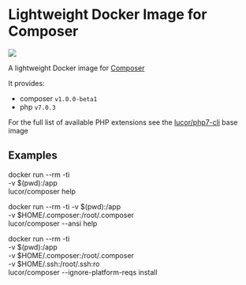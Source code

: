 # Lightweight Docker Image for Composer

[![](https://badge.imagelayers.io/lucor/composer:latest.svg)](https://imagelayers.io/?images=lucor/composer:latest 'Get your own badge on imagelayers.io')

A lightweight Docker image for [Composer](https://getcomposer.org/)

It provides:

  - composer `v1.0.0-beta1`
  - php `v7.0.3`

For the full list of available PHP extensions see the [lucor/php7-cli](https://hub.docker.com/r/lucor/php7-cli/) base image 

## Examples

  docker run --rm -ti \
    -v $(pwd):/app \
    lucor/composer help

  docker run --rm -ti 
    -v $(pwd):/app \
    -v $HOME/.composer:/root/.composer \
    lucor/composer --ansi help
  
  docker run --rm -ti \
    -v $(pwd):/app \
    -v $HOME/.composer:/root/.composer \
    -v $HOME/.ssh:/root/.ssh:ro \
    lucor/composer --ignore-platform-reqs install

